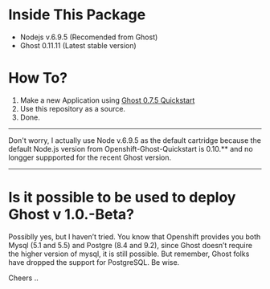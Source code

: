 # Inside This Package

- Nodejs v.6.9.5 (Recomended from Ghost)
- Ghost 0.11.11 (Latest stable version)

# How To?

1. Make a new Application using [Ghost 0.7.5 Quickstart](https://openshift.redhat.com/app/console/application_type/quickstart!240)
2. Use this repository as a source.
3. Done.

---

Don't worry, I actually use Node v.6.9.5 as the default cartridge because the default Node.js version from Openshift-Ghost-Quickstart is 0.10.** and no longger suppported for the recent Ghost version.

---

# Is it possible to be used to deploy Ghost v 1.0.-Beta?
Possiblly yes, but I haven’t tried. You know that Openshift provides you both Mysql (5.1 and 5.5) and Postgre (8.4 and 9.2), since Ghost doesn’t require the higher version of mysql, it is still possible. But remember, Ghost folks have dropped the support for PostgreSQL. Be wise.

Cheers .. 

